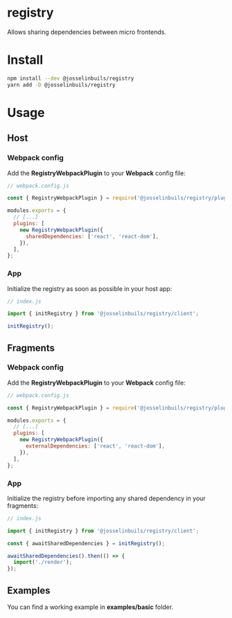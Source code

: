 # registry

Allows sharing dependencies between micro frontends.

# Install

```bash
npm install --dev @josselinbuils/registry
yarn add -D @josselinbuils/registry
```

# Usage

## Host

### Webpack config

Add the **RegistryWebpackPlugin** to your **Webpack** config file:

```javascript
// webpack.config.js

const { RegistryWebpackPlugin } = require('@josselinbuils/registry/plugin');

modules.exports = {
  // [...]
  plugins: [
    new RegistryWebpackPlugin({
      sharedDependencies: ['react', 'react-dom'],
    }),
  ],
};
```

### App

Initialize the registry as soon as possible in your host app:

```javascript
// index.js

import { initRegistry } from '@josselinbuils/registry/client';

initRegistry();
```

## Fragments

### Webpack config

Add the **RegistryWebpackPlugin** to your **Webpack** config file:

```javascript
// webpack.config.js

const { RegistryWebpackPlugin } = require('@josselinbuils/registry/plugin');

modules.exports = {
  // [...]
  plugins: [
    new RegistryWebpackPlugin({
      externalDependencies: ['react', 'react-dom'],
    }),
  ],
};
```

### App

Initialize the registry before importing any shared dependency in your fragments:

```javascript
// index.js

import { initRegistry } from '@josselinbuils/registry/client';

const { awaitSharedDependencies } = initRegistry();

awaitSharedDependencies().then(() => {
  import('./render');
});
```

## Examples

You can find a working example in **examples/basic** folder.
